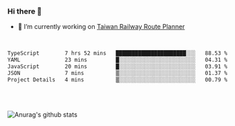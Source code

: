 ### Hi there 👋

- 🔭 I’m currently working on [Taiwan Railway Route Planner](https://github.com/Taiwan-Railway-Route-Planner)

<br/>

<!--START_SECTION:waka-->

```txt
TypeScript        7 hrs 52 mins   ██████████████████████░░░   88.53 %
YAML              23 mins         █░░░░░░░░░░░░░░░░░░░░░░░░   04.31 %
JavaScript        20 mins         █░░░░░░░░░░░░░░░░░░░░░░░░   03.91 %
JSON              7 mins          ▒░░░░░░░░░░░░░░░░░░░░░░░░   01.37 %
Project Details   4 mins          ▒░░░░░░░░░░░░░░░░░░░░░░░░   00.79 %
```

<!--END_SECTION:waka-->

<br/>
<br/>

![Anurag's github stats](https://github-readme-stats.vercel.app/api?username=DepickereSven&show_icons=true&theme=tokyonight)



<!--
**DepickereSven/DepickereSven** is a ✨ _special_ ✨ repository because its `README.md` (this file) appears on your GitHub profile.

Here are some ideas to get you started:

- 🔭 I’m currently working on ...
- 🌱 I’m currently learning ...
- 👯 I’m looking to collaborate on ...
- 🤔 I’m looking for help with ...
- 💬 Ask me about ...
- 📫 How to reach me: ...
- 😄 Pronouns: ...
- ⚡ Fun fact: ...
-->
